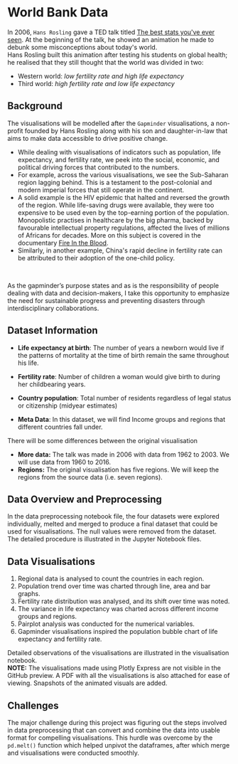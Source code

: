 # World Bank Data

In 2006, `Hans Rosling` gave a TED talk titled [The best stats you've ever seen](https://youtu.be/hVimVzgtD6w?si=Jthy0DcT69vJ6PtY). At the beginning of the talk, he showed an animation he made to debunk some misconceptions about today's world. <br>
Hans Rosling built this animation after testing his students on global health; he realised that they still thought that the world was divided in two:

- Western world: *low fertility rate and high life expectancy*
- Third world: *high fertility rate and low life expectancy*

## Background 
The visualisations will be modelled after the `Gapminder` visualisations, a non-profit founded by Hans Rosling along with his son and daughter-in-law that aims to make data accessible to drive positive change. <br> 
- While dealing with visualisations of indicators such as population, life expectancy, and fertility rate, we peek into the social, economic, and political driving forces that contributed to the numbers. 
- For example, across the various visualisations, we see the Sub-Saharan region lagging behind. This is a testament to the post-colonial and modern imperial forces that still operate in the continent.
- A solid example is the HIV epidemic that halted and reversed the growth of the region. While life-saving drugs were available, they were too expensive to be used even by the top-earning portion of the population. Monopolistic practises in healthcare by the big pharma, backed by favourable intellectual property regulations, affected the lives of millions of Africans for decades. More on this subject is covered in the documentary [Fire In the Blood](https://www.youtube.com/watch?v=uMsseS_Lqs0&t=1s).
- Similarly, in another example, China's rapid decline in fertility rate can be attributed to their adoption of the one-child policy.
<br> 

As the gapminder’s purpose states and as is the responsibility of people dealing with data and decision-makers, I take this opportunity to emphasize the need for sustainable progress and preventing disasters through interdisciplinary collaborations.

## Dataset Information
- **Life expectancy at birth**: The number of years a newborn would live if the patterns of mortality at the time of birth remain the same throughout his life.

- **Fertility rate**: Number of children a woman would give birth to during her childbearing years. 

- **Country population**: Total number of residents regardless of legal status or citizenship (midyear estimates)
- **Meta Data**: In this dataset, we will find Income groups and regions that different countries fall under.

There will be some differences between the original visualisation 
- **More data:**  The talk was made in 2006 with data from 1962 to 2003. We will use data from 1960 to 2016.
- **Regions:** The original visualisation has five regions. We will keep the regions from the source data (i.e. seven regions).

## Data Overview and Preprocessing
In the data preprocessing notebook file, the four datasets were explored individually, melted and merged to produce a final dataset that could be used for visualisations. The null values were removed from the dataset.
<br>
The detailed procedure is illustrated in the Jupyter Notebook files.
## Data Visualisations

1. Regional data is analysed to count the countries in each region.
2. Population trend over time was charted through line, area and bar graphs.
3. Fertility rate distribution was analysed, and its shift over time was noted.
4. The variance in life expectancy was charted across different income groups and regions.
5. Pairplot analysis was conducted for the numerical variables.
6. Gapminder visualisations inspired the population bubble chart of life expectancy and fertility rate. 

Detailed observations of the visualisations are illustrated in the visualisation notebook.
<br>
**NOTE:** The visualisations made using Plotly Express are not visible in the GitHub preview. A PDF with all the visualisations is also attached for ease of viewing. Snapshots of the animated visuals are added.

## Challenges
The major challenge during this project was figuring out the steps involved in data preprocessing that can convert and combine the data into usable format for compelling visualisations. This hurdle was overcome by the `pd.melt()` function which helped unpivot the dataframes, after which merge and visualisations were conducted smoothly. 
